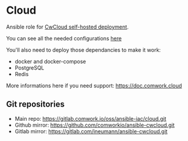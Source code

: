 # Cloud

Ansible role for [CwCloud self-hosted deployment](https://doc.cloud.comwork.io/docs/selfhosted).

You can see all the needed configurations [here](defaults/main.yml)

You'll also need to deploy those dependancies to make it work:
* docker and docker-compose
* PostgreSQL
* Redis

More informations here if you need support: https://doc.comwork.cloud

## Git repositories

* Main repo: https://gitlab.comwork.io/oss/ansible-iac/cloud.git
* Github mirror: https://github.com/comworkio/ansible-cwcloud.git
* Gitlab mirror: https://gitlab.com/ineumann/ansible-cwcloud.git
